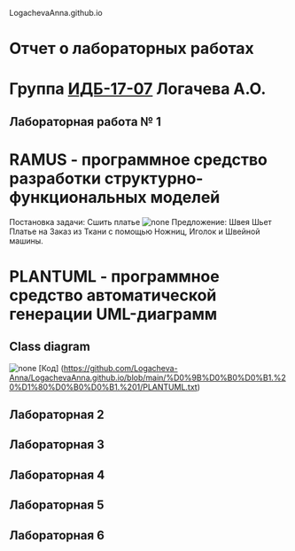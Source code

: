 LogachevaAnna.github.io
# Отчет о лабораторных работах
# Группа [ИДБ-17-07](https://github.com/stankin/design-part-1/wiki/list-idb-17-07) Логачева А.О.

## Лабораторная работа № 1

# RAMUS - программное средство разработки структурно-функциональных моделей
Постановка задачи: Сшить платье
![none](https://github.com/Logacheva-Anna/LogachevaAnna.github.io/blob/main/%D0%9B%D0%B0%D0%B1.%20%D1%80%D0%B0%D0%B1.%201/%D0%9C%D0%BE%D0%B4%D0%B5%D0%BB%D1%8C%20IDEF0-%D0%B4%D0%B8%D0%B0%D0%B3%D1%80%D0%B0%D0%BC%D0%BC%D1%8B.png)
Предложение: Швея Шьет Платье на Заказ из Ткани с помощью Ножниц, Иголок и Швейной машины.

# PLANTUML - программное средство автоматической генерации UML-диаграмм
## Class diagram
![none](https://github.com/Logacheva-Anna/LogachevaAnna.github.io/blob/main/%D0%9B%D0%B0%D0%B1.%20%D1%80%D0%B0%D0%B1.%201/PLANTUML.png)
[Код]
(https://github.com/Logacheva-Anna/LogachevaAnna.github.io/blob/main/%D0%9B%D0%B0%D0%B1.%20%D1%80%D0%B0%D0%B1.%201/PLANTUML.txt)

## Лабораторная 2

## Лабораторная 3

## Лабораторная 4

## Лабораторная 5

## Лабораторная 6
